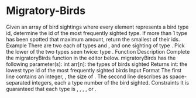 # Migratory-Birds
Given an array of bird sightings where every element represents a bird type id, determine the id of the most frequently sighted type. If more than 1 type has been spotted that maximum amount, return the smallest of their ids.  Example  There are two each of types  and , and one sighting of type . Pick the lower of the two types seen twice: type .  Function Description  Complete the migratoryBirds function in the editor below.  migratoryBirds has the following parameter(s):  int arr[n]: the types of birds sighted Returns  int: the lowest type id of the most frequently sighted birds Input Format  The first line contains an integer, , the size of . The second line describes  as  space-separated integers, each a type number of the bird sighted.  Constraints  It is guaranteed that each type is , , , , or .
